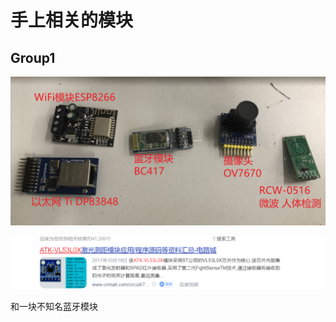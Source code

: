 # 手上相关的模块

## Group1

![](assets/markdown-img-paste-20210721195717287.png)

![](assets/markdown-img-paste-2021072120105630.png)

和一块不知名蓝牙模块
